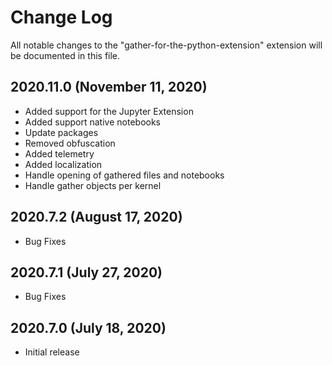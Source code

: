 # Change Log

All notable changes to the "gather-for-the-python-extension" extension will be documented in this file.

## 2020.11.0 (November 11, 2020)
- Added support for the Jupyter Extension
- Added support native notebooks
- Update packages
- Removed obfuscation
- Added telemetry
- Added localization
- Handle opening of gathered files and notebooks
- Handle gather objects per kernel

## 2020.7.2 (August 17, 2020)
- Bug Fixes

## 2020.7.1 (July 27, 2020)
- Bug Fixes

## 2020.7.0 (July 18, 2020)
- Initial release

